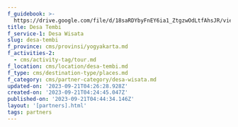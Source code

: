```yaml
---
f_guidebook: >-
  https://drive.google.com/file/d/18saRDYbyFnEY6ia1_ZtgzwOdLtfAhsJR/view?usp=drive_link
title: Desa Tembi
f_service-1: Desa Wisata
slug: desa-tembi
f_province: cms/provinsi/yogyakarta.md
f_activities-2:
  - cms/activity-tag/tour.md
f_location: cms/location/desa-tembi.md
f_type: cms/destination-type/places.md
f_category: cms/partner-category/desa-wisata.md
updated-on: '2023-09-21T04:26:28.928Z'
created-on: '2023-09-21T04:24:45.047Z'
published-on: '2023-09-21T04:44:34.146Z'
layout: '[partners].html'
tags: partners
---
```



